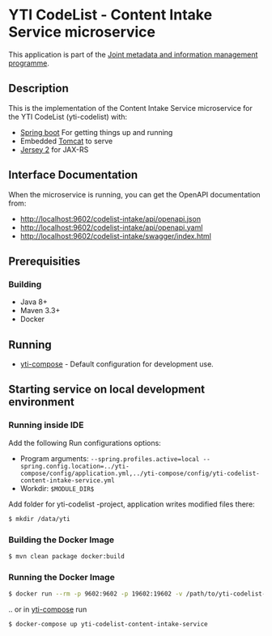 # YTI CodeList - Content Intake Service microservice  

This application is part of the [Joint metadata and information management programme](https://wiki.julkict.fi/julkict/yti).

## Description

This is the implementation of the Content Intake Service microservice for the YTI CodeList (yti-codelist) with:

* [Spring boot] For getting things up and running
* Embedded [Tomcat] to serve
* [Jersey 2] for JAX-RS

## Interface Documentation

When the microservice is running, you can get the OpenAPI documentation from:
- [http://localhost:9602/codelist-intake/api/openapi.json](http://localhost:9602/codelist-intake/api/openapi.json)
- [http://localhost:9602/codelist-intake/api/openapi.yaml](http://localhost:9602/codelist-intake/api/openapi.yaml)
- [http://localhost:9602/codelist-intake/swagger/index.html](http://localhost:9602/codelist-intake/swagger/index.html)

## Prerequisities

### Building
- Java 8+
- Maven 3.3+
- Docker

## Running

- [yti-compose](https://github.com/vrk-yti/yti-compose/) - Default configuration for development use.

## Starting service on local development environment

### Running inside IDE

Add the following Run configurations options:

- Program arguments: `--spring.profiles.active=local --spring.config.location=../yti-compose/config/application.yml,../yti-compose/config/yti-codelist-content-intake-service.yml`
- Workdir: `$MODULE_DIR$`

Add folder for yti-codelist -project, application writes modified files there:

```bash
$ mkdir /data/yti
```

### Building the Docker Image

```bash
$ mvn clean package docker:build
```

### Running the Docker Image

```bash
$ docker run --rm -p 9602:9602 -p 19602:19602 -v /path/to/yti-codelist-config:/config --name=yti-codelist-content-intake-service yti-codelist-content-intake-service -a --spring.config.location=/yti-compose/config/application.yml,/yti-compose/config/yti-codelist-content-intake-service.ym
```

.. or in [yti-compose](https://github.com/vrk-yti/yti-compose/) run

```bash
$ docker-compose up yti-codelist-content-intake-service
```

[Spring boot]:http://projects.spring.io/spring-boot/
[Tomcat]:https://tomcat.apache.org/
[Jersey 2]:https://jersey.java.net
